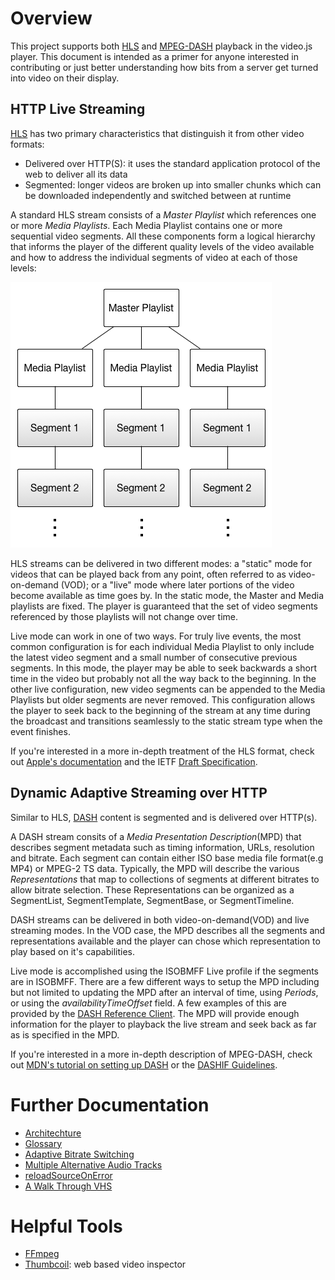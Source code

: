 # Overview
This project supports both [HLS][hls] and [MPEG-DASH][dash] playback in the video.js player. This document is intended as a primer for anyone interested in contributing or just better understanding how bits from a server get turned into video on their display.

## HTTP Live Streaming
[HLS][apple-hls-intro] has two primary characteristics that distinguish it from other video formats:

- Delivered over HTTP(S): it uses the standard application protocol of the web to deliver all its data
- Segmented: longer videos are broken up into smaller chunks which can be downloaded independently and switched between at runtime

A standard HLS stream consists of a *Master Playlist* which references one or more *Media Playlists*. Each Media Playlist contains one or more sequential video segments. All these components form a logical hierarchy that informs the player of the different quality levels of the video available and how to address the individual segments of video at each of those levels:

![HLS Format](images/hls-format.png)

HLS streams can be delivered in two different modes: a "static" mode for videos that can be played back from any point, often referred to as video-on-demand (VOD); or a "live" mode where later portions of the video become available as time goes by. In the static mode, the Master and Media playlists are fixed. The player is guaranteed that the set of video segments referenced by those playlists will not change over time.

Live mode can work in one of two ways. For truly live events, the most common configuration is for each individual Media Playlist to only include the latest video segment and a small number of consecutive previous segments. In this mode, the player may be able to seek backwards a short time in the video but probably not all the way back to the beginning. In the other live configuration, new video segments can be appended to the Media Playlists but older segments are never removed. This configuration allows the player to seek back to the beginning of the stream at any time during the broadcast and transitions seamlessly to the static stream type when the event finishes.

If you're interested in a more in-depth treatment of the HLS format, check out [Apple's documentation][apple-hls-intro] and the IETF [Draft Specification][hls-spec].

## Dynamic Adaptive Streaming over HTTP
Similar to HLS, [DASH][dash-wiki] content is segmented and is delivered over HTTP(s).

A DASH stream consits of a *Media Presentation Description*(MPD) that describes segment metadata such as timing information, URLs, resolution and bitrate. Each segment can contain either ISO base media file format(e.g MP4) or MPEG-2 TS data. Typically, the MPD will describe the various *Representations* that map to collections of segments at different bitrates to allow bitrate selection. These Representations can be organized as a SegmentList, SegmentTemplate, SegmentBase, or SegmentTimeline.

DASH streams can be delivered in both video-on-demand(VOD) and live streaming modes. In the VOD case, the MPD describes all the segments and representations available and the player can chose which representation to play based on it's capabilities.

Live mode is accomplished using the ISOBMFF Live profile if the segments are in ISOBMFF. There are a few different ways to setup the MPD including but not limited to updating the MPD after an interval of time, using *Periods*, or using the *availabilityTimeOffset* field. A few examples of this are provided by the [DASH Reference Client][dash-if-reference-client]. The MPD will provide enough information for the player to playback the live stream and seek back as far as is specified in the MPD.

If you're interested in a more in-depth description of MPEG-DASH, check out [MDN's tutorial on setting up DASH][mdn-dash-tut] or the [DASHIF Guidelines][dash-if-guide].

# Further Documentation

- [Architechture](arch.md)
- [Glossary](glossary.md)
- [Adaptive Bitrate Switching](bitrate-switching.md)
- [Multiple Alternative Audio Tracks](multiple-alternative-audio-tracks.md)
- [reloadSourceOnError](reload-source-on-error.md)
- [A Walk Through VHS](a-walk-through-vhs.md)

# Helpful Tools
- [FFmpeg](http://trac.ffmpeg.org/wiki/CompilationGuide)
- [Thumbcoil](http://thumb.co.il/): web based video inspector

[hls]: /docs/intro.md#http-live-streaming
[dash]: /docs/intro.md#dynamic-adaptive-streaming-over-http
[apple-hls-intro]: https://developer.apple.com/library/ios/documentation/NetworkingInternet/Conceptual/StreamingMediaGuide/Introduction/Introduction.html
[hls-spec]: https://datatracker.ietf.org/doc/draft-pantos-http-live-streaming/
[dash-wiki]: https://en.wikipedia.org/wiki/Dynamic_Adaptive_Streaming_over_HTTP
[dash-if-reference-client]: https://reference.dashif.org/dash.js/
[mdn-dash-tut]: https://developer.mozilla.org/en-US/Apps/Fundamentals/Audio_and_video_delivery/Setting_up_adaptive_streaming_media_sources
[dash-if-guide]: http://dashif.org/guidelines/
